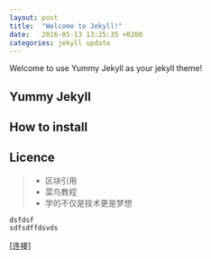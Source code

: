 ```yaml
---
layout: post
title:  "Welcome to Jekyll!"
date:   2016-05-13 13:25:35 +0200
categories: jekyll update
---
```


Welcome to use Yummy Jekyll as your jekyll theme!

## Yummy Jekyll

## How to install

## Licence

> * 区块引用 
> * 菜鸟教程
> * 学的不仅是技术更是梦想
>
    dsfdsf
    sdfsdffdsvds
    
[连接]